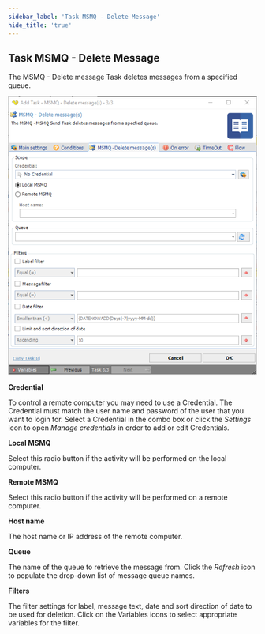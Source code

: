 ```yaml
---
sidebar_label: 'Task MSMQ - Delete Message'
hide_title: 'true'
---
```


## Task MSMQ - Delete Message

The MSMQ - Delete message Task deletes messages from a specified queue.

![](../../../../../static/img/taskmsmqdeletemessages.png)

**Credential**

To control a remote computer you may need to use a Credential. The Credential must match the user name and password of the user that you want to login for. Select a Credential in the combo box or click the *Settings* icon to open *Manage credentials* in order to add or edit Credentials.
 
**Local MSMQ**

Select this radio button if the activity will be performed on the local computer.
 
**Remote MSMQ**

Select this radio button if the activity will be performed on a remote computer.
 
**Host name**

The host name or IP address of the remote computer.
 
**Queue**

The name of the queue to retrieve the message from. Click the *Refresh* icon to populate the drop-down list of message queue names.
 
**Filters**

The filter settings for label, message text, date and sort direction of date to be used for deletion. Click on the Variables icons to select appropriate variables for the filter.
